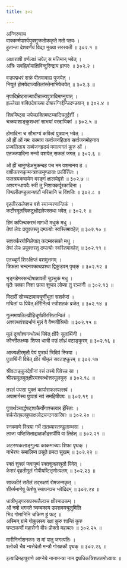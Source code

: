 ```yaml
---
title: ३०२

---
```

अग्निरुवाच  
वाक्कर्म्मपार्श्वयुक्शुक्रतोककृते मतो प्लवः ।  
हुतान्ता देशवर्णेयं विद्या मुख्या सरस्वती ॥ ३०२.१ ॥  
  
अक्षाराशी वर्णलक्षं जपेत् स मतिमान् भवेत् ।  
अत्रिः सवह्निर्वामाक्षिविन्दुरिन्द्राय हृत्परः ॥ ३०२.२ ।  
  
वज्रपद्मधरं शक्रं पीतमावाह्य पूजयेत् ।  
नियुतं होमयेदाज्यतिलांस्तेनाभिषेचयेत् ॥ ३०२.३ ॥  
  
नृपादिर्भ्रष्टराज्यादीन्राज्यपुत्रादिमाप्नुयात् ।  
हृल्लेखा शक्तिदेवाख्या दोषारग्निर्द्दण्डिदण्डवान् ॥ ३०२.४ ॥  
  
शिवमिष्ट्वा जपेच्छक्तिमष्टम्यादिचतुर्द्दशीं ।  
चक्रपाशाङ्कुशधरां साभयां वरदायिकां ॥ ३०२.५ ॥  
  
होमादिना च सौभाग्यं कवित्वं पुत्रवान् भवेत् ।  
ओं ह्रीं ओं नमः कामाय कर्व्वजनहिताय सर्व्वजनमोहनाय  
प्रज्वलिताय सर्व्वजनहृदयं ममात्मगतं कुरु ओं ।  
एतज्जपादिना मन्त्रो वशयेत् सकलं जगत् ॥ ३०२.६ ॥  
  
ओं ह्रीं चामुण्डेअमुकन्दह पच मम वशमानय ठ ।  
वशीकरणकृन्मन्त्रश्चामुण्डायाः प्रकीर्त्तितः ।  
फलत्रयकषायेण वरङ्गं क्षालयेद्वशे ॥ ३०२.७ ॥  
अश्वगन्धायवैः स्त्री तु निशाक्कर्पूरकादिना ।  
पिप्पलीतण्डुलान्यष्टौ मरिचानि च विंशतिः ॥ ३०२.८ ॥  
  
वृहतीरसलेपश्च वशे स्यान्मरणान्तिकं ।  
कटीरमूलत्रिकटुक्षौद्रलेपस्तथा भवेत् ॥ ३०२.९ ॥  
  
हिमं कपित्थकरभं मागधी मधुकं मधु ।  
तेषां लेपः प्रयुक्तस्तु दम्पत्योः स्वस्तिमावहेत् ॥ ३०२.१० ॥  
  
सशर्क्करयोनिलेपात् कदम्बरसको मधु ।  
तेषां लेपः प्रयुक्तस्तु दम्पत्योः स्वस्तिमावहेत् ॥ ३०२.११ ॥  
  
एतच्चूर्णं शिरःक्षिप्तं वशमुत्तमम् ।  
त्रिफला चन्दनक्काथप्रश्था द्विकुडवम् पृथ्‌क् ॥ ३०२.१२ ॥  
  
भृङ्गहेमरसन्दोषातावती चुञ्चुकं मधु ।  
घृतैः पक्का निशा छाया शुष्का लोप्या तु रञ्जनी ॥ ३०२.१३ ॥  
  
विदारीं सोच्चटामाषचूर्णीभूतां सशर्करां ।  
मथितां यः पिवेत् क्षीरैर्नित्यं स्त्रीशतकं ब्रजेत् ॥ ३०२.१४ ॥  
  
गुल्ममाषतिलव्रीहिचूर्णक्षीरसितान्वितं ।  
अश्वत्थवंशदर्भाणं मूलं वै वैष्णवीश्रियोः ॥ ३०२.१५ ॥  
  
मूलं दूर्व्वाश्वगन्धोत्थं पिवेत् क्षीरैः सुतार्थिनी ।  
कौन्तीलक्ष्म्याः शिफा धात्री वज्रं लोध्रं वटाङ्कुरम् ॥ ३०२.१६ ॥  
  
आज्यक्षीरमृतौ पेयं पुत्रार्थ त्रिदिवं स्त्रिया ।  
पुत्रार्थिनी विबेत् क्षीरं श्रीमृलं सवटाह्कुरम् ॥ ३०२.१७  
  
श्रीवटाङ्कुरदेवीनां रसं तस्ये पिवेच्च सा ।  
श्रीपद्ममूलमुत्‌क्षीरमश्वत्थोत्तरमूलयुक् ॥ ३०२.१८ ॥  
  
तरलं पयसा युक्तं कार्पासफलपल्लवं ।  
अपामार्गस्य पुष्पाग्रं नवं समहिषीपयः ॥ ३०२.१९ ॥  
  
पुत्रार्थञ्चार्द्धषट्‌शाकैर्योगाश्चत्वार ईरिताः ।  
शर्करोत्‌पलपुष्पाक्षलोद्रचन्दनसारिवाः ॥ ३०२.२० ॥  
  
स्नवमाणे स्त्रिया गर्भे दातव्यास्तण्डुलाम्भसा ।  
लाजा यष्टिसिताद्राक्षाक्षौद्रसर्पींषि वा लिहेत् ॥ ३०२.२१ ॥  
  
अटरुषकलाङ्गुल्यः काकमाच्याः शिफा पृथक् ।  
नाभेरघः समालिप्य प्रसूते प्रमदा सुखम् ॥ ३०२.२२ ॥  
  
रक्तं शुक्लं जवापुष्पं रक्तशुक्लस्रुतौ पिवेत् ।  
केशरं वृहतीमूलं गोपीयष्टितृणोत्पलम् ॥ ३०२.२३ ॥  
  
साजक्षीरं सतैलं तद्भक्षणं रोमजन्मकृत् ।  
शीर्य्यमाणेषु केशेषु स्थापनञ्च भवेदिदम् ॥ ३०२.२४ ॥  
  
धात्रीभृड्गरसप्रस्थतैलञ्च क्षीरमाढकम् ।  
ओं नमो भगवते त्र्यम्बकाय उपशमयचुलुमिलि  
भिद गोमानिनि चक्रिण ह्रूं फट् ॥  
अस्मिन् ग्रामे गोकुलस्य रक्षां कुरु शान्तिं कुरु  
घण्टाकर्णो महासेनो वीरः प्रोक्तो महाबलः ॥ ३०२.२५ ॥  
  
मारीनिर्नाशनकरः स मां पातु जगत्पतिः ।  
श्लोकौ चैव न्यसेदेतौ मन्त्रौ गोरक्षकौ पृथक् ॥ ३०२.२६ ॥  
  
इत्यादिमहापुराणे आग्नेये नानामन्त्रा नाम द्व्यधिकत्रिशततमोध्यायः ॥